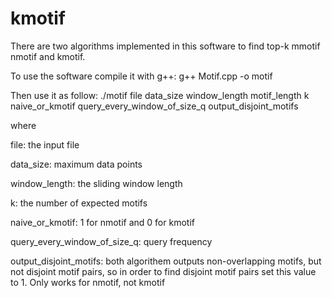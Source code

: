 # kmotif
There are two algorithms implemented in this software to find top-k mmotif
nmotif and kmotif.

To use the software compile it with g++:
g++ Motif.cpp -o motif

Then use it as follow:
./motif file data_size window_length motif_length k naive_or_kmotif query_every_window_of_size_q output_disjoint_motifs

where 

file: the input file

data_size: maximum data points 

window_length: the sliding window length

k: the number of expected motifs

naive_or_kmotif: 1 for nmotif and  0  for  kmotif

query_every_window_of_size_q: query frequency

output_disjoint_motifs: both algorithem outputs non-overlapping  motifs, but  not disjoint motif pairs, so in order to find 
disjoint motif pairs set this value to 1. Only works for  nmotif, not kmotif
